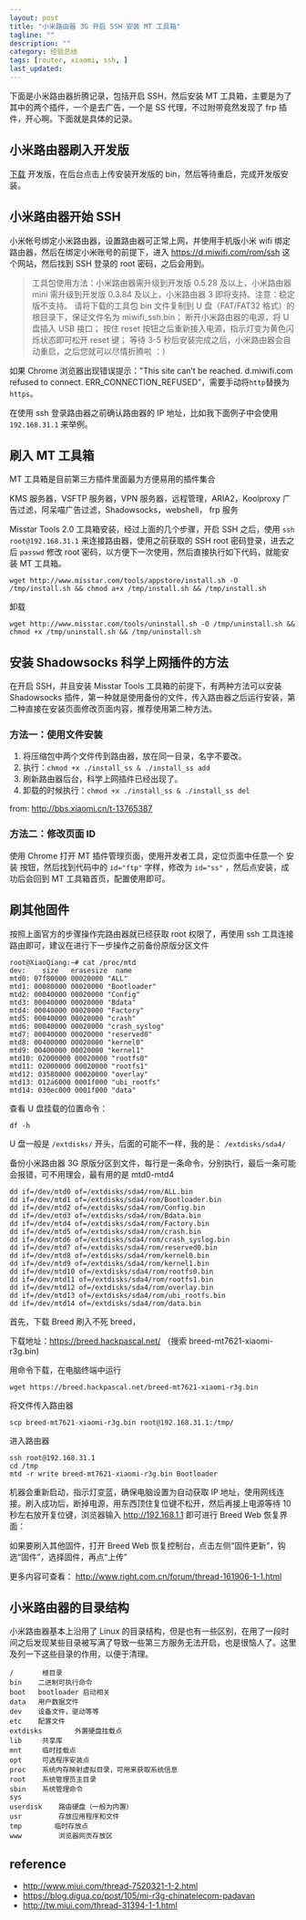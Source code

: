 ```yaml
---
layout: post
title: "小米路由器 3G 开启 SSH 安装 MT 工具箱"
tagline: ""
description: ""
category: 经验总结
tags: [router, xiaomi, ssh, ]
last_updated:
---
```


下面是小米路由器折腾记录，包括开启 SSH，然后安装 MT 工具箱，主要是为了其中的两个插件，一个是去广告，一个是 SS 代理，不过附带竟然发现了 frp 插件，开心啊。下面就是具体的记录。

## 小米路由器刷入开发版
[下载](http://www1.miwifi.com/miwifi_download.html) 开发版，在后台点击上传安装开发版的 bin，然后等待重启，完成开发版安装。

## 小米路由器开始 SSH
小米帐号绑定小米路由器，设置路由器可正常上网，并使用手机版小米 wifi 绑定路由器，然后在绑定小米账号的前提下，进入 <https://d.miwifi.com/rom/ssh> 这个网站，然后找到 SSH 登录的 root 密码，之后会用到。

> 工具包使用方法：小米路由器需升级到开发版 0.5.28 及以上，小米路由器 mini 需升级到开发版 0.3.84 及以上，小米路由器 3 即将支持。注意：稳定版不支持。
> 请将下载的工具包 bin 文件复制到 U 盘（FAT/FAT32 格式）的根目录下，保证文件名为 miwifi_ssh.bin；
> 断开小米路由器的电源，将 U 盘插入 USB 接口；
> 按住 reset 按钮之后重新接入电源，指示灯变为黄色闪烁状态即可松开 reset 键；
> 等待 3-5 秒后安装完成之后，小米路由器会自动重启，之后您就可以尽情折腾啦 ：）

如果 Chrome 浏览器出现错误提示："This site can’t be reached. d.miwifi.com refused to connect. ERR_CONNECTION_REFUSED"，需要手动将`http`替换为`https`。

在使用 ssh 登录路由器之前确认路由器的 IP 地址，比如我下面例子中会使用　`192.168.31.1` 来举例。

## 刷入 MT 工具箱
MT 工具箱是目前第三方插件里面最为方便易用的插件集合

KMS 服务器，VSFTP 服务器，VPN 服务器，远程管理，ARIA2，Koolproxy 广告过滤，阿呆喵广告过滤，Shadowsocks，webshell， frp 服务

Misstar Tools 2.0 工具箱安装，经过上面的几个步骤，开启 SSH 之后，使用 `ssh root@192.168.31.1` 来连接路由器，使用之前获取的 SSH root 密码登录，进去之后 `passwd` 修改 root 密码，以方便下一次使用，然后直接执行如下代码，就能安装 MT 工具箱。

    wget http://www.misstar.com/tools/appstore/install.sh -O /tmp/install.sh && chmod a+x /tmp/install.sh && /tmp/install.sh

卸载

    wget http://www.misstar.com/tools/uninstall.sh -O /tmp/uninstall.sh && chmod +x /tmp/uninstall.sh && /tmp/uninstall.sh

## 安装 Shadowsocks 科学上网插件的方法

在开启 SSH，并且安装 Misstar Tools 工具箱的前提下，有两种方法可以安装 Shadowsocks 插件，第一种就是使用备份的文件，传入路由器之后运行安装，第二种直接在安装页面修改页面内容，推荐使用第二种方法。

### 方法一：使用文件安装

1. 将压缩包中两个文件传到路由器，放在同一目录，名字不要改。
2. 执行：`chmod +x ./install_ss & ./install_ss add`
3. 刷新路由器后台，科学上网插件已经出现了。
4. 卸载的时候执行：`chmod +x ./install_ss & ./install_ss del`

from: <http://bbs.xiaomi.cn/t-13765387>

### 方法二：修改页面 ID

使用 Chrome 打开 MT 插件管理页面，使用开发者工具，定位页面中任意一个 安装 按钮，然后找到代码中的 `id="ftp"` 字样，修改为 `id="ss"` ，然后点安装，成功后会回到 MT 工具箱首页，配置使用即可。

## 刷其他固件
按照上面官方的步骤操作完路由器就已经获取 root 权限了，再使用 ssh 工具连接路由即可，建议在进行下一步操作之前备份原版分区文件

    root@XiaoQiang:~# cat /proc/mtd
    dev:    size   erasesize  name
    mtd0: 07f80000 00020000 "ALL"
    mtd1: 00080000 00020000 "Bootloader"
    mtd2: 00040000 00020000 "Config"
    mtd3: 00040000 00020000 "Bdata"
    mtd4: 00040000 00020000 "Factory"
    mtd5: 00040000 00020000 "crash"
    mtd6: 00040000 00020000 "crash_syslog"
    mtd7: 00040000 00020000 "reserved0"
    mtd8: 00400000 00020000 "kernel0"
    mtd9: 00400000 00020000 "kernel1"
    mtd10: 02000000 00020000 "rootfs0"
    mtd11: 02000000 00020000 "rootfs1"
    mtd12: 03580000 00020000 "overlay"
    mtd13: 012a6000 0001f000 "ubi_rootfs"
    mtd14: 030ec000 0001f000 "data"

查看 U 盘挂载的位置命令：

    df -h

U 盘一般是 `/extdisks/` 开头，后面的可能不一样，我的是： `/extdisks/sda4/`

备份小米路由器 3G 原版分区到文件，每行是一条命令，分别执行，最后一条可能会报错，可不用理会，最有用的是 mtd0-mtd4

    dd if=/dev/mtd0 of=/extdisks/sda4/rom/ALL.bin
    dd if=/dev/mtd1 of=/extdisks/sda4/rom/Bootloader.bin
    dd if=/dev/mtd2 of=/extdisks/sda4/rom/Config.bin
    dd if=/dev/mtd3 of=/extdisks/sda4/rom/Bdata.bin
    dd if=/dev/mtd4 of=/extdisks/sda4/rom/Factory.bin
    dd if=/dev/mtd5 of=/extdisks/sda4/rom/crash.bin
    dd if=/dev/mtd6 of=/extdisks/sda4/rom/crash_syslog.bin
    dd if=/dev/mtd7 of=/extdisks/sda4/rom/reserved0.bin
    dd if=/dev/mtd8 of=/extdisks/sda4/rom/kernel0.bin
    dd if=/dev/mtd9 of=/extdisks/sda4/rom/kernel1.bin
    dd if=/dev/mtd10 of=/extdisks/sda4/rom/rootfs0.bin
    dd if=/dev/mtd11 of=/extdisks/sda4/rom/rootfs1.bin
    dd if=/dev/mtd12 of=/extdisks/sda4/rom/overlay.bin
    dd if=/dev/mtd13 of=/extdisks/sda4/rom/ubi_rootfs.bin
    dd if=/dev/mtd14 of=/extdisks/sda4/rom/data.bin


首先，下载 Breed 刷入不死 breed，

下载地址：<https://breed.hackpascal.net/>  （搜索 breed-mt7621-xiaomi-r3g.bin)

用命令下载，在电脑终端中运行

    wget https://breed.hackpascal.net/breed-mt7621-xiaomi-r3g.bin

将文件传入路由器

    scp breed-mt7621-xiaomi-r3g.bin root@192.168.31.1:/tmp/

进入路由器

    ssh root@192.168.31.1
    cd /tmp
    mtd -r write breed-mt7621-xiaomi-r3g.bin Bootloader

机器会重新启动，指示灯变蓝，确保电脑设置为自动获取 IP 地址，使用网线连接。刷入成功后，断掉电源，用东西顶住复位键不松开，然后再接上电源等待 10 秒左右放开复位键，浏览器输入 http://192.168.1.1  即可进行 Breed Web 恢复界面：

如果要刷入其他固件，打开 Breed Web 恢复控制台，点击左侧“固件更新”，钩选“固件”，选择固件，再点“上传”

更多内容可查看： <http://www.right.com.cn/forum/thread-161906-1-1.html>

## 小米路由器的目录结构
小米路由器基本上沿用了 Linux 的目录结构，但是也有一些区别，在用了一段时间之后发现某些目录被写满了导致一些第三方服务无法开启，也是很恼人了。这里及列一下这些目录的作用，以便于清理。

    /       根目录
    bin    二进制可执行命令
    boot   bootloader 启动相关
    data   用户数据文件
    dev    设备文件，驱动等等
    etc    配置文件
    extdisks        外置硬盘挂载点
    lib     共享库
    mnt     临时挂载点
    opt     可选程序安装点
    proc    系统内存映射虚拟目录，可用来获取系统信息
    root    系统管理员主目录
    sbin    系统管理命令
    sys
    userdisk    路由硬盘（一般为内置）
    usr         存放应用程序和文件
    tmp        临时存放点
    www         浏览器网页存放区


## reference

- <http://www.miui.com/thread-7520321-1-2.html>
- <https://blog.digua.co/post/105/mi-r3g-chinatelecom-padavan>
- <http://tw.miui.com/thread-31394-1-1.html>
